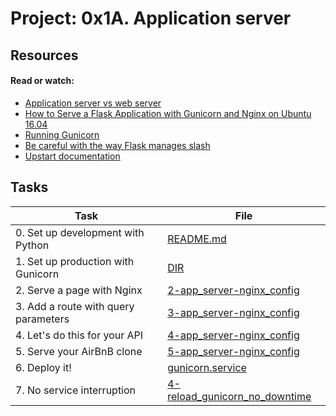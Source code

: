 # Project: 0x1A. Application server

## Resources

#### Read or watch:

* [Application server vs web server](https://f5.com/glossary)
* [How to Serve a Flask Application with Gunicorn and Nginx on Ubuntu 16.04](https://www.digitalocean.com/community/tutorials/how-to-serve-flask-applications-with-gunicorn-and-nginx-on-ubuntu-16-04)
* [Running Gunicorn](https://docs.gunicorn.org/en/latest/run.html)
* [Be careful with the way Flask manages slash](https://werkzeug.palletsprojects.com/en/3.0.x/)
* [Upstart documentation](https://doc.ubuntu-fr.org/upstart)

## Tasks

| Task                                 | File                                                             |
|--------------------------------------|------------------------------------------------------------------|
| 0. Set up development with Python    | [README.md](./README.md)                                         |
| 1. Set up production with Gunicorn   | [DIR](./)                                                        |
| 2. Serve a page with Nginx           | [2-app_server-nginx_config](./2-app_server-nginx_config)         |
| 3. Add a route with query parameters | [3-app_server-nginx_config](./3-app_server-nginx_config)         |
| 4. Let's do this for your API        | [4-app_server-nginx_config](./4-app_server-nginx_config)         |
| 5. Serve your AirBnB clone           | [5-app_server-nginx_config](./5-app_server-nginx_config)         |
| 6. Deploy it!                        | [gunicorn.service](./gunicorn.service)                           |
| 7. No service interruption           | [4-reload_gunicorn_no_downtime](./4-reload_gunicorn_no_downtime) |